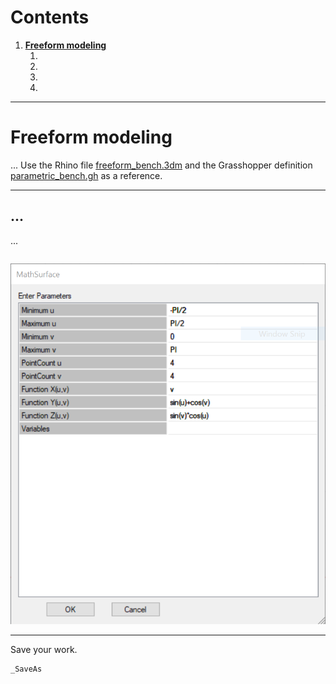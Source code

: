 # Contents
1. [**Freeform modeling**](#freeform-modeling)
    1. [](#)
    2. [](#)
    3. [](#)
    4. [](#)

---

# Freeform modeling
...
Use the Rhino file [freeform_bench.3dm](../models/freeform_bench.3dm)
and the Grasshopper definition [parametric_bench.gh](../models/freeform_bench.gh)
as a reference.

---

## ...
...
```
```

<p align="center"><img src="../images/digital-fabrication/math-surface.png"></p>

---

Save your work.
```
_SaveAs
```
